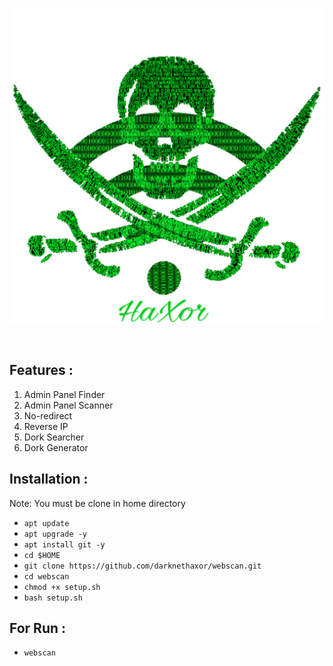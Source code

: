 <p align="center"> <a href="#"><img title="HAXOR" src="https://raw.githubusercontent.com/shariat1/dako-to-sahi/master/PicsArt_05-07-11.14.06.png?token=AKJCAT75HWCPRGL237W5EDS6WOV4K"> </a> </p> <br> 

## Features :
1. Admin Panel Finder
2. Admin Panel Scanner
3. No-redirect
4. Reverse IP
5. Dork Searcher
6. Dork Generator

## Installation : 

Note: You must be clone in home directory
 
* `apt update` 
* `apt upgrade -y` 
* `apt install git -y` 
* `cd $HOME` 
* `git clone https://github.com/darknethaxor/webscan.git` 
* `cd webscan` 
* `chmod +x setup.sh` 
* `bash setup.sh` 

## For Run : 
* `webscan`

